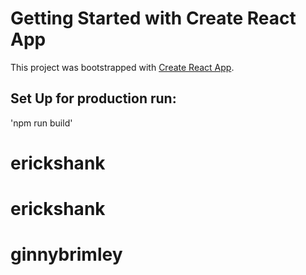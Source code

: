 # Getting Started with Create React App

This project was bootstrapped with [Create React App](https://github.com/facebook/create-react-app).

## Set Up for production run:
'npm run build'
# erickshank
# erickshank
# ginnybrimley
